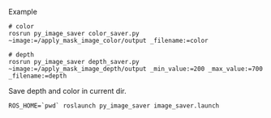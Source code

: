 Example  

```
# color
rosrun py_image_saver color_saver.py ~image:=/apply_mask_image_color/output _filename:=color

# depth
rosrun py_image_saver depth_saver.py ~image:=/apply_mask_image_depth/output _min_value:=200 _max_value:=700 _filename:=depth
```

Save depth and color in current dir.
```
ROS_HOME=`pwd` roslaunch py_image_saver image_saver.launch
```